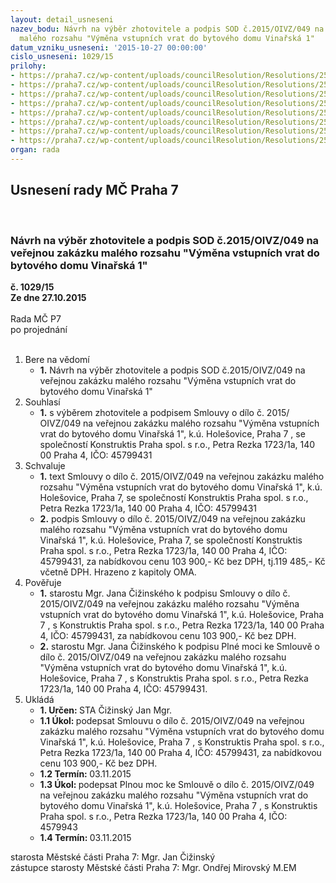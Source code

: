 ```yaml
---
layout: detail_usneseni
nazev_bodu: Návrh na výběr zhotovitele a podpis SOD č.2015/OIVZ/049 na veřejnou zakázku
  malého rozsahu "Výměna vstupních vrat do bytového domu Vinařská 1"
datum_vzniku_usneseni: '2015-10-27 00:00:00'
cislo_usneseni: 1029/15
prilohy:
- https://praha7.cz/wp-content/uploads/councilResolution/Resolutions/25820/69-15-p%c5%99%c3%adloha_%c4%8d.1._d%c5%afvodov%c3%a1_zpr%c3%a1va.doc
- https://praha7.cz/wp-content/uploads/councilResolution/Resolutions/25820/69-15-p%c5%99%c3%adloha_%c4%8d.3._sod__n%c3%a1vrh_-__vina%c5%99sk%c3%a1_1.doc
- https://praha7.cz/wp-content/uploads/councilResolution/Resolutions/25820/69-15-p%c5%99%c3%adloha_%c4%8d.4._-_pln%c3%a1_moc.doc
- https://praha7.cz/wp-content/uploads/councilResolution/Resolutions/25820/69-15-p%c5%99%c3%adloha_%c4%8d.5._-_cenov%c3%a1_specifikace.pdf
- https://praha7.cz/wp-content/uploads/councilResolution/Resolutions/25820/69-15-p%c5%99%c3%adloha_%c4%8d.6._v%c3%bdzva.pdf
- https://praha7.cz/wp-content/uploads/councilResolution/Resolutions/25820/69-15-p%c5%99%c3%adloha_%c4%8d.7._v%c3%bdpis_reristru_pl%c3%a1tc%c5%af.pdf
- https://praha7.cz/wp-content/uploads/councilResolution/Resolutions/25820/69-15-p%c5%99%c3%adloha_%c4%8d.8._v%c3%bdpis_z_or_k_datu_26.10.2015.pdf
- https://praha7.cz/wp-content/uploads/councilResolution/Resolutions/25820/69-15-p%c5%99%c3%adloha_%c4%8d.9.__potvrzen%c3%ad_o_poji%c5%a1t%c4%9bn%c3%ad.pdf
organ: rada
---
```

<div id="ucUsn_pList" class="usn">
	<span><h2>Usnesení rady MČ Praha 7 </h2>
<br></span><div class="standBody">
<span><h3>Návrh na výběr zhotovitele a podpis SOD č.2015/OIVZ/049 na veřejnou zakázku malého rozsahu "Výměna vstupních vrat do bytového domu Vinařská 1"</h3></span><div class="center">
		<strong>č. 1029/15</strong><br>
	</div>
<div class="center">
		<strong>Ze dne 27.10.2015</strong><br><br>
	</div>Rada MČ P7<br> po projednání<br><br><ol>
<li>Bere na vědomí<ul><li>
<strong>1.</strong> Návrh na výběr zhotovitele a podpis SOD č.2015/OIVZ/049 na veřejnou zakázku malého rozsahu "Výměna vstupních vrat do bytového domu Vinařská 1"</li></ul>
</li>
<li>Souhlasí<ul><li>
<strong>1.</strong> s výběrem zhotovitele a podpisem Smlouvy o dílo č. 2015/ OIVZ/049  na veřejnou zakázku malého rozsahu "Výměna vstupních vrat do bytového domu Vinařská 1", k.ú. Holešovice, Praha 7 , se společností Konstruktis Praha  spol. s r.o., Petra Rezka 1723/1a, 140 00 Praha 4, IČO:  45799431	 </li></ul>
</li>
<li>Schvaluje<ul>
<li>
<strong>1.</strong> text Smlouvy o dílo č. 2015/OIVZ/049 na veřejnou zakázku malého rozsahu "Výměna vstupních vrat do bytového domu Vinařská 1", k.ú. Holešovice,  Praha 7, se společností Konstruktis Praha spol. s r.o., Petra Rezka 1723/1a,  140 00 Praha 4, IČO:  45799431</li>
<li>
<strong>2.</strong> podpis Smlouvy o dílo č. 2015/OIVZ/049 na veřejnou zakázku malého rozsahu "Výměna vstupních vrat do bytového domu Vinařská 1", k.ú. Holešovice, Praha 7, se společností Konstruktis Praha spol. s r.o., Petra Rezka 1723/1a, 140 00 Praha 4, IČO:  45799431, za nabídkovou cenu 103 900,- Kč bez DPH,  tj.119 485,- Kč včetně DPH. Hrazeno z kapitoly OMA.</li>
</ul>
</li>
<li>Pověřuje<ul>
<li>
<strong>1.</strong> starostu Mgr. Jana Čižinského k podpisu Smlouvy o dílo č. 2015/OIVZ/049  na veřejnou zakázku malého rozsahu "Výměna vstupních vrat do bytového domu Vinařská 1", k.ú. Holešovice, Praha 7 , s Konstruktis Praha spol. s r.o., Petra Rezka 1723/1a, 140 00 Praha 4, IČO:  45799431, za nabídkovou cenu 103 900,- Kč bez DPH.</li>
<li>
<strong>2.</strong> starostu Mgr. Jana Čižinského k podpisu Plné moci ke Smlouvě o dílo č. 2015/OIVZ/049 na veřejnou zakázku malého rozsahu "Výměna vstupních vrat do bytového domu Vinařská 1", k.ú. Holešovice, Praha 7 , s Konstruktis Praha spol. s r.o., Petra Rezka 1723/1a, 140 00 Praha 4, IČO:  45799431.</li>
</ul>
</li>
<li>Ukládá<ul>
<li>
<strong>1. Určen: </strong>STA Čižinský Jan Mgr.</li>
<li>
<strong>1.1 Úkol: </strong>podepsat Smlouvu o dílo č. 2015/OIVZ/049 na veřejnou zakázku malého rozsahu "Výměna vstupních vrat do bytového domu Vinařská 1", k.ú. Holešovice, Praha 7 , s Konstruktis Praha spol. s r.o., Petra Rezka 1723/1a, 140 00 Praha 4, IČO:  45799431, za nabídkovou cenu 103 900,- Kč bez DPH.</li>
<li>
<strong>1.2 Termín: </strong>03.11.2015</li>
<li>
<strong>1.3 Úkol: </strong>podepsat Plnou moc ke Smlouvě o dílo č. 2015/OIVZ/049 na veřejnou zakázku malého rozsahu "Výměna vstupních vrat do bytového domu Vinařská 1", k.ú. Holešovice, Praha 7 , s Konstruktis Praha spol. s r.o.,  Petra Rezka 1723/1a, 140 00 Praha 4, IČO:  4579943</li>
<li>
<strong>1.4 Termín: </strong>03.11.2015</li>
</ul>
</li>
</ol>starosta Městské části Praha 7: Mgr. Jan Čižinský<br>zástupce starosty Městské části Praha 7: Mgr. Ondřej Mirovský M.EM 
</div>
</div>